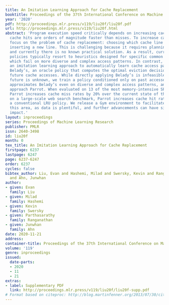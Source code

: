 ```yaml
---
title: An Imitation Learning Approach for Cache Replacement
booktitle: Proceedings of the 37th International Conference on Machine Learning
year: '2020'
pdf: http://proceedings.mlr.press/v119/liu20f/liu20f.pdf
url: http://proceedings.mlr.press/v119/liu20f.html
abstract: 'Program execution speed critically depends on increasing cache hits, as
  cache hits are orders of magnitude faster than misses. To increase cache hits, we
  focus on the problem of cache replacement: choosing which cache line to evict upon
  inserting a new line. This is challenging because it requires planning far ahead
  and currently there is no known practical solution. As a result, current replacement
  policies typically resort to heuristics designed for specific common access patterns,
  which fail on more diverse and complex access patterns. In contrast, we propose
  an imitation learning approach to automatically learn cache access patterns by leveraging
  Belady’s, an oracle policy that computes the optimal eviction decision given the
  future cache accesses. While directly applying Belady’s is infeasible since the
  future is unknown, we train a policy conditioned only on past accesses that accurately
  approximates Belady’s even on diverse and complex access patterns, and call this
  approach Parrot. When evaluated on 13 of the most memory-intensive SPEC applications,
  Parrot increases cache miss rates by 20% over the current state of the art. In addition,
  on a large-scale web search benchmark, Parrot increases cache hit rates by 61% over
  a conventional LRU policy. We release a Gym environment to facilitate research in
  this area, as data is plentiful, and further advancements can have significant real-world
  impact.'
layout: inproceedings
series: Proceedings of Machine Learning Research
publisher: PMLR
issn: 2640-3498
id: liu20f
month: 0
tex_title: An Imitation Learning Approach for Cache Replacement
firstpage: 6237
lastpage: 6247
page: 6237-6247
order: 6237
cycles: false
bibtex_author: Liu, Evan and Hashemi, Milad and Swersky, Kevin and Ranganathan, Parthasarathy
  and Ahn, Junwhan
author:
- given: Evan
  family: Liu
- given: Milad
  family: Hashemi
- given: Kevin
  family: Swersky
- given: Parthasarathy
  family: Ranganathan
- given: Junwhan
  family: Ahn
date: 2020-11-21
address: 
container-title: Proceedings of the 37th International Conference on Machine Learning
volume: '119'
genre: inproceedings
issued:
  date-parts:
  - 2020
  - 11
  - 21
extras:
- label: Supplementary PDF
  link: http://proceedings.mlr.press/v119/liu20f/liu20f-supp.pdf
# Format based on citeproc: http://blog.martinfenner.org/2013/07/30/citeproc-yaml-for-bibliographies/
---
```

